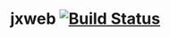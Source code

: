 jxweb [![Build Status](https://travis-ci.org/lavenderx/jxweb.svg?branch=master)](https://travis-ci.org/lavenderx/jxweb)
=======================================================================================================================

